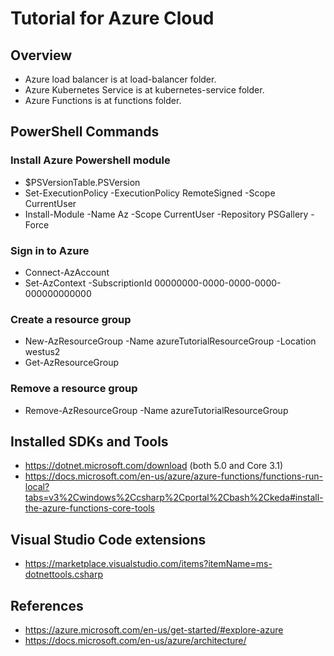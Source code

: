 # Tutorial for Azure Cloud

## Overview

- Azure load balancer is at load-balancer folder.
- Azure Kubernetes Service is at kubernetes-service folder.
- Azure Functions is at functions folder.

## PowerShell Commands

### Install Azure Powershell module

- $PSVersionTable.PSVersion
- Set-ExecutionPolicy -ExecutionPolicy RemoteSigned -Scope CurrentUser
- Install-Module -Name Az -Scope CurrentUser -Repository PSGallery -Force

### Sign in to Azure

- Connect-AzAccount
- Set-AzContext -SubscriptionId 00000000-0000-0000-0000-000000000000

### Create a resource group

- New-AzResourceGroup -Name azureTutorialResourceGroup -Location westus2
- Get-AzResourceGroup

### Remove a resource group

- Remove-AzResourceGroup -Name azureTutorialResourceGroup

## Installed SDKs and Tools

- https://dotnet.microsoft.com/download (both 5.0 and Core 3.1)
- https://docs.microsoft.com/en-us/azure/azure-functions/functions-run-local?tabs=v3%2Cwindows%2Ccsharp%2Cportal%2Cbash%2Ckeda#install-the-azure-functions-core-tools

## Visual Studio Code extensions

- https://marketplace.visualstudio.com/items?itemName=ms-dotnettools.csharp

## References

- https://azure.microsoft.com/en-us/get-started/#explore-azure
- https://docs.microsoft.com/en-us/azure/architecture/
